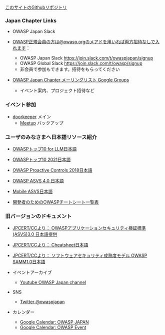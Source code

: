 [このサイトのGithubリポジトリ](https://github.com/OWASP/www-chapter-japan)

### Japan Chapter Links
* OWASP Japan Slack
 * OWASP正規会員の方は@owasp.orgのメアドを用いれば両方招待なしで入れます：
   * OWASP Japan Slack https://join.slack.com/t/owaspjapan/signup
   * OWASP Global Slack https://join.slack.com/t/owasp/signup
   * 非会員で参加もできます。招待をもらってください
   
* [OWASP Japan Chapter メーリングリスト Google Groups](https://groups.google.com/a/owasp.org/g/japan-chapter)
   * イベント案内、プロジェクト招待など

### イベント参加
 * [doorkeeper](https://owasp.doorkeeper.jp/) メイン
   * [Meetup](https://www.meetup.com/japan-owasp-meetup-group/) バックアップ

   
### ユーザのみなさまへ日本語リソース紹介
* [OWASPトップ10 for LLM日本語](https://github.com/owasp-ja/Top10-for-LLM/tree/main)

* [OWASPトップ10 2021日本語](https://github.com/owasp-ja/Top10/blob/master/2021/docs/index.ja.md)

* [OWASP Proactive Controls 2018日本語](https://github.com/owasp-ja/OWASP-Top10-Proactive-Controls-2018-JP)
* [OWASP ASVS 4.0 日本語](https://github.com/owasp-ja/asvs-ja)

* [Mobile ASVS日本語](https://github.com/OWASP/owasp-masvs/blob/master/Document-ja/0x02-Frontispiece.md)

* [開発者のためのOWASPチートシート一覧表](https://docs.google.com/spreadsheets/d/1KNsAK1QbGih3WvmeTNeX5dj3_H1IHJTXrr98ZbFZZkg/edit#gid=0)

### 旧バージョンのドキュメント
* [JPCERT/CCより： OWASPアプリケーションセキュリティ検証標準(ASVS)3.0 日本語提供](https://www.jpcert.or.jp/securecoding/materials-owaspasvs.html)
* [JPCERT/CCより： Cheatsheet日本語](http://jpcertcc.github.io/OWASPdocuments/)
* [JPCERT/CCより： ソフトウェアセキュリティ成熟度モデル OWASP SAMM1.0日本語](https://www.jpcert.or.jp/research/2010/SAMM_20100407.pdf)

* イベントアーカイブ
   * [Youtube OWASP Japan channel](https://www.youtube.com/channel/UCOsPioMMKzTTVv3__M0HFUw)
   
* SNS
  * [Twitter @owaspjapan](https://twitter.com/owaspjapan)
    
* カレンダー
  * [Google Calendar: OWASP JAPAN](https://calendar.google.com/calendar/b/1?cid=MGViaHU2dm5zdDYyOXMwM2lxMzR0NHZqbThAZ3JvdXAuY2FsZW5kYXIuZ29vZ2xlLmNvbQ)
  * [Google Calendar: OWASP Event](https://calendar.google.com/calendar/embed?src=hl6cjgs6ep1h7oniqgueu2bhbo%40group.calendar.google.com)

